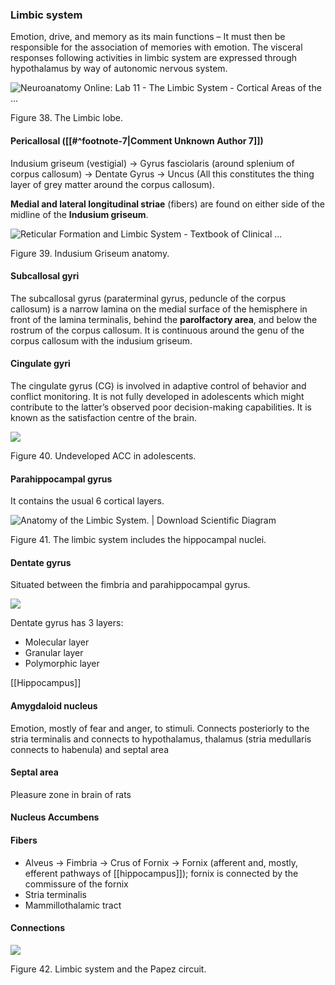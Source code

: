### Limbic system

Emotion, drive, and memory as its main functions – It must then be responsible for the association of memories with emotion. The visceral responses following activities in limbic system are expressed through hypothalamus by way of autonomic nervous system.

![Neuroanatomy Online: Lab 11 - The Limbic System - Cortical Areas of the ...](<2 - Source Material/Masters/attachments/Neuroanatomy Online Lab 11 - The Limbic System - Cortical Areas of the .png>)

Figure 38. The Limbic lobe.

#### Pericallosal ([[#^footnote-7|Comment Unknown Author 7]])

Indusium griseum (vestigial) -> Gyrus fasciolaris (around splenium of corpus callosum) -> Dentate Gyrus -> Uncus (All this constitutes the thing layer of grey matter around the corpus callosum).

**Medial and lateral longitudinal striae** (fibers) are found on either side of the midline of the **Indusium griseum**.

![Reticular Formation and Limbic System - Textbook of Clinical ...](<2 - Source Material/Masters/attachments/Reticular Formation and Limbic System - Textbook of Clinical .jpeg>)

Figure 39. Indusium Griseum anatomy.

#### Subcallosal gyri

The subcallosal gyrus (paraterminal gyrus, peduncle of the corpus callosum) is a narrow lamina on the medial surface of the hemisphere in front of the lamina terminalis, behind the **parolfactory area**, and below the rostrum of the corpus callosum. It is continuous around the genu of the corpus callosum with the indusium griseum.

#### Cingulate gyri

The cingulate gyrus (CG) is involved in adaptive control of behavior and conflict monitoring. It is not fully developed in adolescents which might contribute to the latter’s observed poor decision-making capabilities. It is known as the satisfaction centre of the brain.

![](<2 - Source Material/Masters/attachments/Attachment 26.png>)

Figure 40. Undeveloped ACC in adolescents.

#### Parahippocampal gyrus

It contains the usual 6 cortical layers.

![Anatomy of the Limbic System. | Download Scientific Diagram](<2 - Source Material/Masters/attachments/Anatomy of the Limbic System  Download Scientific Diagram.png>)

Figure 41. The limbic system includes the hippocampal nuclei.

#### Dentate gyrus

Situated between the fimbria and parahippocampal gyrus.

![](<2 - Source Material/Masters/attachments/Attachment 27.png>)

Dentate gyrus has 3 layers:

- Molecular layer
- Granular layer
- Polymorphic layer

[[Hippocampus]]

#### Amygdaloid nucleus

Emotion, mostly of fear and anger, to stimuli. Connects posteriorly to the stria terminalis and connects to hypothalamus, thalamus (stria medullaris connects to habenula) and septal area

#### Septal area

Pleasure zone in brain of rats

#### Nucleus Accumbens

#### Fibers

- Alveus -> Fimbria -> Crus of Fornix -> Fornix (afferent and, mostly, efferent pathways of [[hippocampus]]); fornix is connected by the commissure of the fornix
- Stria terminalis
- Mammillothalamic tract

#### Connections

![](<2 - Source Material/Masters/attachments/Attachment 30.png>)

Figure 42. Limbic system and the Papez circuit.